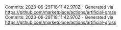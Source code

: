 Commits: 2023-09-29T18:11:42.970Z - Generated via https://github.com/marketplace/actions/artificial-grass
<br>
Commits: 2023-09-29T18:11:42.970Z - Generated via https://github.com/marketplace/actions/artificial-grass
<br>
